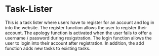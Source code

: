 # Task-Lister
This is a task lister where users have to register for an account and log in into the website.
The register function allows the user to register their account.
The apology function is activated when the user fails to offer a username / password during resigstration.
The login function allows the user to login into their account after registration.
In addition, the add function adds new tasks to existing tasks.



